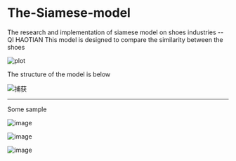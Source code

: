 # The-Siamese-model
The research and implementation of siamese model on shoes industries
--QI HAOTIAN
This model is designed to compare the similarity between the shoes 



![plot](https://user-images.githubusercontent.com/34977913/118121783-8c43ad80-b424-11eb-802a-b56eab4e28a1.png)


The structure of the model is below

![捕获](https://user-images.githubusercontent.com/34977913/117527449-bfd6a000-affe-11eb-87ae-537d6dd20a10.JPG)


_______________________________________________________________________________________________________________
Some sample

![image](https://user-images.githubusercontent.com/34977913/118121964-c6ad4a80-b424-11eb-9127-1f354bcb58de.png)

![image](https://user-images.githubusercontent.com/34977913/118122096-f1979e80-b424-11eb-8ab7-5a8f4928f605.png)

![image](https://user-images.githubusercontent.com/34977913/118122124-fceaca00-b424-11eb-949a-39d88ccfff8f.png)
